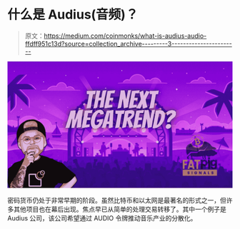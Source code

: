 # 什么是 Audius(音频)？

> 原文：<https://medium.com/coinmonks/what-is-audius-audio-ffdff951c13d?source=collection_archive---------3----------------------->

![](img/0963ca15e4f147ae1e9a3ec9147e6baf.png)

密码货币仍处于非常早期的阶段。虽然比特币和以太网是最著名的形式之一，但许多其他项目也在幕后出现。焦点早已从简单的处理交易转移了。其中一个例子是 Audius 公司，该公司希望通过 AUDIO 令牌推动音乐产业的分散化。